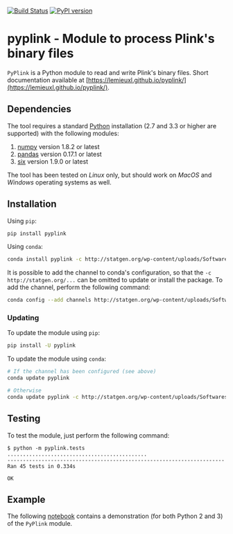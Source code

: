 [![Build Status](https://github.com/lemieuxl/pyplink/actions/workflows/python-app.yml/badge.svg?branch=master)](https://github.com/lemieuxl/pyplink/actions)
[![PyPI version](https://badge.fury.io/py/pyplink.svg)](http://badge.fury.io/py/pyplink)


# pyplink - Module to process Plink's binary files

`PyPlink` is a Python module to read and write Plink's binary files. Short
documentation available at
[https://lemieuxl.github.io/pyplink/](https://lemieuxl.github.io/pyplink/).


## Dependencies

The tool requires a standard [Python](http://python.org/) installation (2.7 and
3.3 or higher are supported) with the following modules:

1. [numpy](http://www.numpy.org/) version 1.8.2 or latest
2. [pandas](http://pandas.pydata.org/) version 0.17.1 or latest
3. [six](https://pythonhosted.org/six/) version 1.9.0 or latest

The tool has been tested on *Linux* only, but should work on *MacOS* and
*Windows* operating systems as well.


## Installation

Using `pip`:

```bash
pip install pyplink
```

Using `conda`:

```bash
conda install pyplink -c http://statgen.org/wp-content/uploads/Softwares/pyplink
```

It is possible to add the channel to conda's configuration, so that the
`-c http://statgen.org/...` can be omitted to update or install the package.
To add the channel, perform the following command:

```bash
conda config --add channels http://statgen.org/wp-content/uploads/Softwares/pyplink
```


### Updating

To update the module using `pip`:

```bash
pip install -U pyplink
```

To update the module using `conda`:

```bash
# If the channel has been configured (see above)
conda update pyplink

# Otherwise
conda update pyplink -c http://statgen.org/wp-content/uploads/Softwares/pyplink
```


## Testing

To test the module, just perform the following command:

```console
$ python -m pyplink.tests
.............................................
----------------------------------------------------------------------
Ran 45 tests in 0.334s

OK
```


## Example

The following
[notebook](http://nbviewer.ipython.org/github/lemieuxl/pyplink/blob/master/demo/PyPlink%20Demo.ipynb)
contains a demonstration (for both Python 2 and 3) of the `PyPlink` module.
